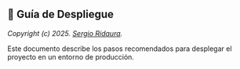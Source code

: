 ## 🚀 Guía de Despliegue

_Copyright (c) 2025. [Sergio Ridaura](https://github.com/sergio-ridaura)._

Este documento describe los pasos recomendados para desplegar el proyecto en un entorno de producción.
